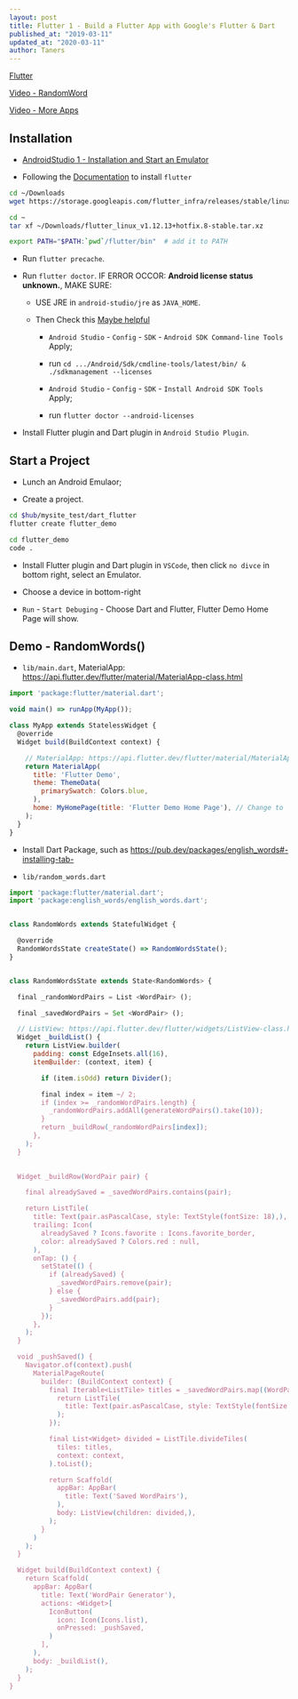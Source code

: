 ```yaml
---
layout: post
title: Flutter 1 - Build a Flutter App with Google's Flutter & Dart
published_at: "2019-03-11"
updated_at: "2020-03-11"
author: Taners
---
```



[Flutter](https://flutter.dev/)

[Video - RandomWord](https://www.youtube.com/watch?v=1gDhl4leEzA)

[Video - More Apps](https://www.youtube.com/watch?v=x0uinJvhNxI)


## Installation

- [AndroidStudio 1 - Installation and Start an Emulator](https://taners.github.io/_posts/2020/03/11/00.md)

- Following the [Documentation](https://flutter.dev/docs/get-started/install/linux) to install `flutter`

```bash
cd ~/Downloads
wget https://storage.googleapis.com/flutter_infra/releases/stable/linux/flutter_linux_v1.12.13+hotfix.8-stable.tar.xz

cd ~
tar xf ~/Downloads/flutter_linux_v1.12.13+hotfix.8-stable.tar.xz

export PATH="$PATH:`pwd`/flutter/bin"  # add it to PATH
```

- Run `flutter precache`.

- Run `flutter doctor`. IF ERROR OCCOR: **Android license status unknown.**, MAKE SURE:

    - USE JRE in `android-studio/jre` as `JAVA_HOME`.

    - Then Check this [Maybe helpful](https://robbinespu.gitlab.io/blog/2020/03/03/flutter-issue-fixed-android-license-status-unknown-on-windows/)
    
      - `Android Studio` - `Config` - `SDK` - `Android SDK Command-line Tools` Apply;

      - run `cd .../Android/Sdk/cmdline-tools/latest/bin/ & ./sdkmanagement --licenses`

      - `Android Studio` - `Config` - `SDK` - `Install Android SDK Tools` Apply;

      - run `flutter doctor --android-licenses`

- Install Flutter plugin and Dart plugin in `Android Studio Plugin`.

## Start a Project

- Lunch an Android Emulaor;

- Create a project.

```bash
cd $hub/mysite_test/dart_flutter
flutter create flutter_demo

cd flutter_demo
code .
```

- Install Flutter plugin and Dart plugin in `VSCode`, then click `no divce` in bottom right, select an Emulator.

- Choose a device in bottom-right

- `Run` - `Start Debuging` - Choose Dart and Flutter, Flutter Demo Home Page will show.

## Demo - RandomWords()

- `lib/main.dart`, MaterialApp: https://api.flutter.dev/flutter/material/MaterialApp-class.html

```js
import 'package:flutter/material.dart';

void main() => runApp(MyApp());

class MyApp extends StatelessWidget {
  @override
  Widget build(BuildContext context) {

    // MaterialApp: https://api.flutter.dev/flutter/material/MaterialApp-class.html
    return MaterialApp(
      title: 'Flutter Demo',
      theme: ThemeData(
        primarySwatch: Colors.blue,
      ),
      home: MyHomePage(title: 'Flutter Demo Home Page'), // Change to `RandomWords()` later
    );
  }
}
```

- Install Dart Package, such as https://pub.dev/packages/english_words#-installing-tab-

- `lib/random_words.dart`

```js
import 'package:flutter/material.dart';
import 'package:english_words/english_words.dart';


class RandomWords extends StatefulWidget {

  @override 
  RandomWordsState createState() => RandomWordsState();
}


class RandomWordsState extends State<RandomWords> {

  final _randomWordPairs = List <WordPair> ();

  final _savedWordPairs = Set <WordPair> ();

  // ListView: https://api.flutter.dev/flutter/widgets/ListView-class.html
  Widget _buildList() {
    return ListView.builder(
      padding: const EdgeInsets.all(16),
      itemBuilder: (context, item) {

        if (item.isOdd) return Divider();

        final index = item ~/ 2;
        if (index >= _randomWordPairs.length) {
          _randomWordPairs.addAll(generateWordPairs().take(10));
        }
        return _buildRow(_randomWordPairs[index]);
      },
    );
  }
  

  Widget _buildRow(WordPair pair) {

    final alreadySaved = _savedWordPairs.contains(pair);

    return ListTile(
      title: Text(pair.asPascalCase, style: TextStyle(fontSize: 18),),
      trailing: Icon(
        alreadySaved ? Icons.favorite : Icons.favorite_border, 
        color: alreadySaved ? Colors.red : null,
      ),
      onTap: () {
        setState(() {
          if (alreadySaved) {
            _savedWordPairs.remove(pair);
          } else {
            _savedWordPairs.add(pair);
          }
        });
      },
    );
  }

  void _pushSaved() {
    Navigator.of(context).push(
      MaterialPageRoute(
        builder: (BuildContext context) {
          final Iterable<ListTile> titles = _savedWordPairs.map((WordPair pair) {
            return ListTile(
              title: Text(pair.asPascalCase, style: TextStyle(fontSize: 16))
            );
          });

          final List<Widget> divided = ListTile.divideTiles(
            tiles: titles,
            context: context,
          ).toList();

          return Scaffold(
            appBar: AppBar(
              title: Text('Saved WordPairs'),
            ),
            body: ListView(children: divided,),
          );
        }
      )
    );
  }

  Widget build(BuildContext context) {
    return Scaffold(
      appBar: AppBar(
        title: Text('WordPair Generator'), 
        actions: <Widget>[
          IconButton(
            icon: Icon(Icons.list),
            onPressed: _pushSaved, 
          )
        ],
      ),
      body: _buildList(),
    );
  }
}
```